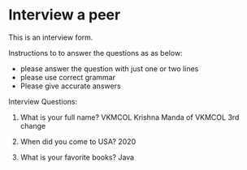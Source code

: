 
# Interview a peer #

This is an interview form.

Instructions to to answer the questions as as below:
* please answer the question with just one or two lines 
* please use correct grammar 
* Please give accurate answers

Interview Questions:

1. What is your full name?
VKMCOL
Krishna Manda of VKMCOL
3rd change

2. When did you come to USA?
2020

3. What is your favorite books?
Java

